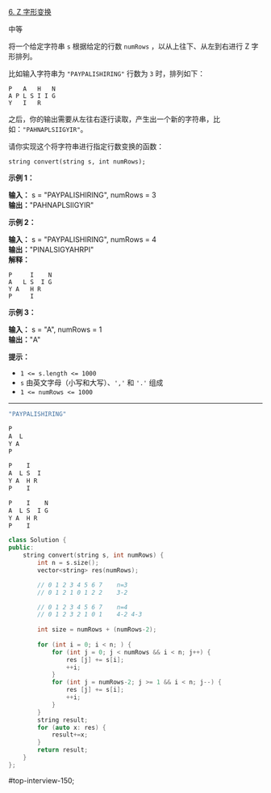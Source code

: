 [6. Z 字形变换](https://leetcode.cn/problems/zigzag-conversion/)

中等

将一个给定字符串 `s` 根据给定的行数 `numRows` ，以从上往下、从左到右进行 Z 字形排列。

比如输入字符串为 `"PAYPALISHIRING"` 行数为 `3` 时，排列如下：
```
P   A   H   N
A P L S I I G
Y   I   R
```
之后，你的输出需要从左往右逐行读取，产生出一个新的字符串，比如：`"PAHNAPLSIIGYIR"`。

请你实现这个将字符串进行指定行数变换的函数：

`string convert(string s, int numRows);`

**示例 1：**

**输入：** s = "PAYPALISHIRING", numRows = 3  
**输出：**"PAHNAPLSIIGYIR"  

**示例 2：**

**输入：** s = "PAYPALISHIRING", numRows = 4  
**输出：**"PINALSIGYAHRPI"  
**解释：**
```
P     I    N  
A   L S  I G  
Y A   H R  
P     I  
```
**示例 3：**

**输入：** s = "A", numRows = 1  
**输出：**"A"  

**提示：**

- `1 <= s.length <= 1000`
- `s` 由英文字母（小写和大写）、`','` 和 `'.'` 组成
- `1 <= numRows <= 1000`
---- ----

```cpp
"PAYPALISHIRING"

P
A  L
Y A
P

P    I
A  L S  I
Y A  H R
P    I

P    I    N
A  L S  I G
Y A  H R
P    I
```

```cpp
class Solution {
public:
    string convert(string s, int numRows) {
        int n = s.size();
        vector<string> res(numRows);

        // 0 1 2 3 4 5 6 7    n=3
        // 0 1 2 1 0 1 2 2    3-2

        // 0 1 2 3 4 5 6 7    n=4
        // 0 1 2 3 2 1 0 1    4-2 4-3
        
        int size = numRows + (numRows-2);
        
        for (int i = 0; i < n; ) {
            for (int j = 0; j < numRows && i < n; j++) {
                res [j] += s[i];
                ++i;
            }
            for (int j = numRows-2; j >= 1 && i < n; j--) {
                res [j] += s[i];
                ++i;
            }
        }
        string result;
        for (auto x: res) {
            result+=x;
        }
        return result;
    }
};
```

#top-interview-150; 